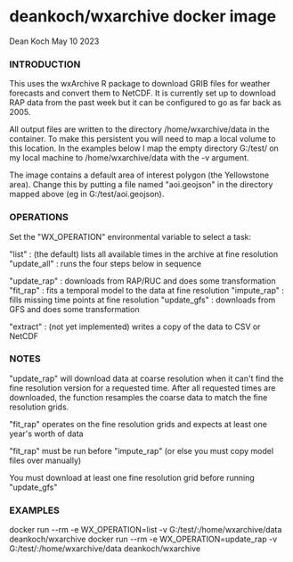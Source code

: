 # deankoch/wxarchive docker image
Dean Koch
May 10 2023

### INTRODUCTION

This uses the wxArchive R package to download GRIB files for weather forecasts and convert them to
NetCDF. It is currently set up to download RAP data from the past week but it can be configured to
go as far back as 2005.

All output files are written to the directory /home/wxarchive/data in the container. To make this
persistent you will need to map a local volume to this location. In the examples below I map the
empty directory G:/test/ on my local machine to /home/wxarchive/data with the -v argument.

The image contains a default area of interest polygon (the Yellowstone area). Change this by putting
a file named "aoi.geojson" in the directory mapped above (eg in G:/test/aoi.geojson).


### OPERATIONS

Set the "WX_OPERATION" environmental variable to select a task:

"list"           : (the default) lists all available times in the archive at fine resolution
"update_all"     : runs the four steps below in sequence

"update_rap"     : downloads from RAP/RUC and does some transformation
"fit_rap"        : fits a temporal model to the data at fine resolution
"impute_rap"     : fills missing time points at fine resolution
"update_gfs"     : downloads from GFS and does some transformation

"extract"        : (not yet implemented) writes a copy of the data to CSV or NetCDF


### NOTES

"update_rap" will download data at coarse resolution when it can't find the fine resolution
version for a requested time. After all requested times are downloaded, the function resamples
the coarse data to match the fine resolution grids.

"fit_rap" operates on the fine resolution grids and expects at least one year's worth of data

"fit_rap" must be run before "impute_rap" (or else you must copy model files over manually)

You must download at least one fine resolution grid before running "update_gfs"


### EXAMPLES

docker run --rm -e WX_OPERATION=list -v G:/test/:/home/wxarchive/data deankoch/wxarchive
docker run --rm -e WX_OPERATION=update_rap -v G:/test/:/home/wxarchive/data deankoch/wxarchive
